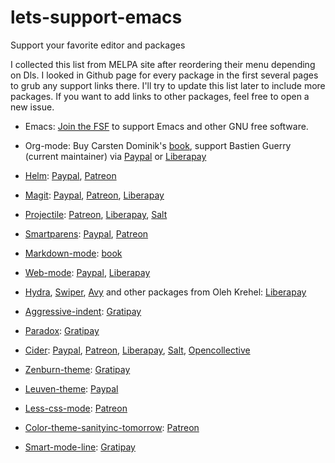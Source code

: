 # lets-support-emacs
Support your favorite editor and packages

I collected this list from MELPA site after reordering their menu depending on Dls. I looked in Github page for every package in the first several pages to grub any support links there.
I'll try to update this list later to include more packages. If you want to add links to other packages, feel free to open a new issue.

- Emacs: [Join the FSF](https://my.fsf.org/associate/support_freedom?referrer=4052) to support Emacs and other GNU free software.

- Org-mode: Buy Carsten Dominik's [book](http://www.network-theory.co.uk/org/manual/), support Bastien Guerry (current maintainer) via [Paypal](https://www.paypal.me/bzg) or [Liberapay](https://liberapay.com/bzg/)

- [Helm](https://github.com/emacs-helm/helm):
[Paypal](https://www.paypal.me/thierryvolpiatto/20), [Patreon](https://patreon.com/preview/30231724baf440fabe80d44d0ee77067)

- [Magit](https://github.com/magit/magit):
[Paypal](https://www.paypal.me/JonasBernoulli/20), [Patreon](https://www.patreon.com/tarsius), [Liberapay](https://liberapay.com/magit)

- [Projectile](https://github.com/bbatsov/projectile/): [Patreon](https://www.patreon.com/bbatsov), [Liberapay](https://liberapay.com/bbatsov/donate), [Salt](https://salt.bountysource.com/teams/projectile)

- [Smartparens](https://github.com/Fuco1/smartparens): [Paypal](https://www.paypal.com/cgi-bin/webscr?cmd=_s-xclick&hosted_button_id=A5PMGVKCQBT88), [Patreon](https://www.patreon.com/user?u=3282358&ty=h)

- [Markdown-mode](https://github.com/jrblevin/markdown-mode): [book](https://leanpub.com/markdown-mode)

- [Web-mode](https://github.com/fxbois/web-mode/): [Paypal](https://www.paypal.me/fxbois), [Liberapay](https://liberapay.com/fxbois/donate)

- [Hydra](https://github.com/abo-abo/hydra), [Swiper](https://github.com/abo-abo/swiper), [Avy](https://github.com/abo-abo/avy) and other packages from Oleh Krehel: [Liberapay](https://liberapay.com/abo-abo/)

- [Aggressive-indent](https://github.com/Malabarba/aggressive-indent-mode/): [Gratipay](https://gratipay.com/Malabarba)

- [Paradox](https://github.com/Malabarba/paradox/): [Gratipay](https://gratipay.com/endless-parentheses)

- [Cider](https://github.com/clojure-emacs/cider/): [Paypal](https://www.paypal.com/cgi-bin/webscr?cmd=_s-xclick&hosted_button_id=GRQKNBM6P8VRQ), [Patreon](https://www.patreon.com/bbatsov), [Liberapay](https://liberapay.com/bbatsov/donate), [Salt](https://salt.bountysource.com/teams/cider), [Opencollective](https://opencollective.com/cider)

- [Zenburn-theme](https://github.com/bbatsov/zenburn-emacs/): [Gratipay](https://gratipay.com/bbatsov)

- [Leuven-theme](https://github.com/fniessen/emacs-leuven-theme/): [Paypal](https://www.paypal.com/cgi-bin/webscr?cmd=_donations&business=VCVAS6KPDQ4JC&lc=BE&item_number=emacs%2dleuven%2dtheme&currency_code=EUR&bn=PP%2dDonationsBF%3abtn_donate_LG%2egif%3aNonHosted)

- [Less-css-mode](https://github.com/purcell/less-css-mode/): [Patreon](https://www.patreon.com/sanityinc)

- [Color-theme-sanityinc-tomorrow](https://github.com/purcell/color-theme-sanityinc-tomorrow/): [Patreon](https://www.patreon.com/sanityinc)

- [Smart-mode-line](https://github.com/Malabarba/smart-mode-line): [Gratipay](https://gratipay.com/Malabarba)
